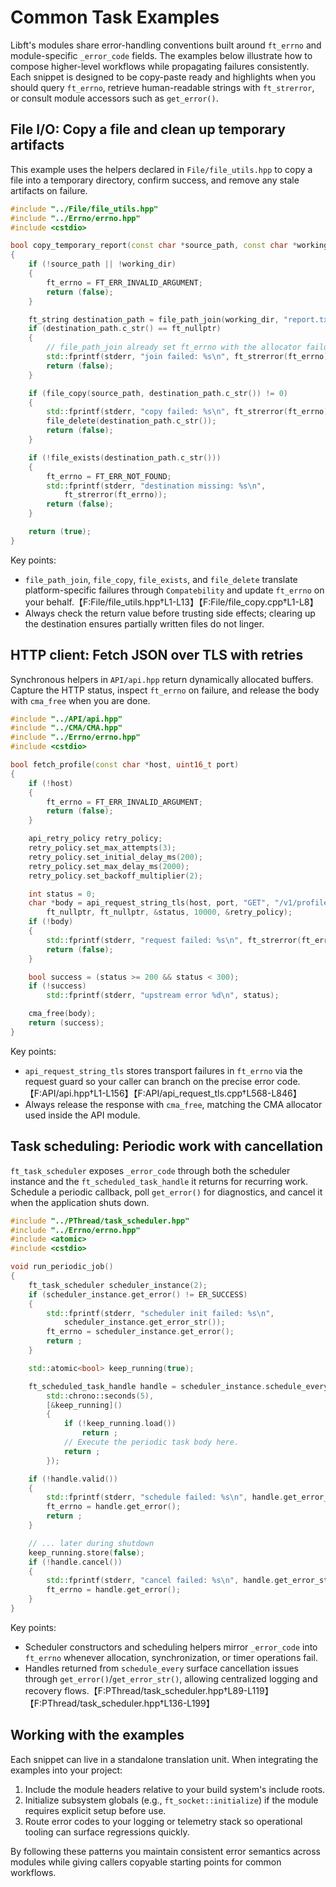 # Common Task Examples

Libft's modules share error-handling conventions built around `ft_errno` and
module-specific `_error_code` fields. The examples below illustrate how to
compose higher-level workflows while propagating failures consistently. Each
snippet is designed to be copy-paste ready and highlights when you should query
`ft_errno`, retrieve human-readable strings with `ft_strerror`, or consult
module accessors such as `get_error()`.

## File I/O: Copy a file and clean up temporary artifacts

This example uses the helpers declared in `File/file_utils.hpp` to copy a file
into a temporary directory, confirm success, and remove any stale artifacts on
failure.

```cpp
#include "../File/file_utils.hpp"
#include "../Errno/errno.hpp"
#include <cstdio>

bool copy_temporary_report(const char *source_path, const char *working_dir)
{
    if (!source_path || !working_dir)
    {
        ft_errno = FT_ERR_INVALID_ARGUMENT;
        return (false);
    }

    ft_string destination_path = file_path_join(working_dir, "report.txt");
    if (destination_path.c_str() == ft_nullptr)
    {
        // file_path_join already set ft_errno with the allocator failure.
        std::fprintf(stderr, "join failed: %s\n", ft_strerror(ft_errno));
        return (false);
    }

    if (file_copy(source_path, destination_path.c_str()) != 0)
    {
        std::fprintf(stderr, "copy failed: %s\n", ft_strerror(ft_errno));
        file_delete(destination_path.c_str());
        return (false);
    }

    if (!file_exists(destination_path.c_str()))
    {
        ft_errno = FT_ERR_NOT_FOUND;
        std::fprintf(stderr, "destination missing: %s\n",
            ft_strerror(ft_errno));
        return (false);
    }

    return (true);
}
```

Key points:

- `file_path_join`, `file_copy`, `file_exists`, and `file_delete` translate
  platform-specific failures through `Compatebility` and update `ft_errno` on
  your behalf.【F:File/file_utils.hpp†L1-L13】【F:File/file_copy.cpp†L1-L8】
- Always check the return value before trusting side effects; clearing up the
  destination ensures partially written files do not linger.

## HTTP client: Fetch JSON over TLS with retries

Synchronous helpers in `API/api.hpp` return dynamically allocated buffers.
Capture the HTTP status, inspect `ft_errno` on failure, and release the body
with `cma_free` when you are done.

```cpp
#include "../API/api.hpp"
#include "../CMA/CMA.hpp"
#include "../Errno/errno.hpp"
#include <cstdio>

bool fetch_profile(const char *host, uint16_t port)
{
    if (!host)
    {
        ft_errno = FT_ERR_INVALID_ARGUMENT;
        return (false);
    }

    api_retry_policy retry_policy;
    retry_policy.set_max_attempts(3);
    retry_policy.set_initial_delay_ms(200);
    retry_policy.set_max_delay_ms(2000);
    retry_policy.set_backoff_multiplier(2);

    int status = 0;
    char *body = api_request_string_tls(host, port, "GET", "/v1/profile",
        ft_nullptr, ft_nullptr, &status, 10000, &retry_policy);
    if (!body)
    {
        std::fprintf(stderr, "request failed: %s\n", ft_strerror(ft_errno));
        return (false);
    }

    bool success = (status >= 200 && status < 300);
    if (!success)
        std::fprintf(stderr, "upstream error %d\n", status);

    cma_free(body);
    return (success);
}
```

Key points:

- `api_request_string_tls` stores transport failures in `ft_errno` via the
  request guard so your caller can branch on the precise error code.【F:API/api.hpp†L1-L156】【F:API/api_request_tls.cpp†L568-L846】
- Always release the response with `cma_free`, matching the CMA allocator used
  inside the API module.

## Task scheduling: Periodic work with cancellation

`ft_task_scheduler` exposes `_error_code` through both the scheduler instance
and the `ft_scheduled_task_handle` it returns for recurring work. Schedule a
periodic callback, poll `get_error()` for diagnostics, and cancel it when the
application shuts down.

```cpp
#include "../PThread/task_scheduler.hpp"
#include "../Errno/errno.hpp"
#include <atomic>
#include <cstdio>

void run_periodic_job()
{
    ft_task_scheduler scheduler_instance(2);
    if (scheduler_instance.get_error() != ER_SUCCESS)
    {
        std::fprintf(stderr, "scheduler init failed: %s\n",
            scheduler_instance.get_error_str());
        ft_errno = scheduler_instance.get_error();
        return ;
    }

    std::atomic<bool> keep_running(true);

    ft_scheduled_task_handle handle = scheduler_instance.schedule_every(
        std::chrono::seconds(5),
        [&keep_running]()
        {
            if (!keep_running.load())
                return ;
            // Execute the periodic task body here.
            return ;
        });

    if (!handle.valid())
    {
        std::fprintf(stderr, "schedule failed: %s\n", handle.get_error_str());
        ft_errno = handle.get_error();
        return ;
    }

    // ... later during shutdown
    keep_running.store(false);
    if (!handle.cancel())
    {
        std::fprintf(stderr, "cancel failed: %s\n", handle.get_error_str());
        ft_errno = handle.get_error();
    }
}
```

Key points:

- Scheduler constructors and scheduling helpers mirror `_error_code` into
  `ft_errno` whenever allocation, synchronization, or timer operations fail.
- Handles returned from `schedule_every` surface cancellation issues through
  `get_error()`/`get_error_str()`, allowing centralized logging and recovery
  flows.【F:PThread/task_scheduler.hpp†L89-L119】【F:PThread/task_scheduler.hpp†L136-L199】

## Working with the examples

Each snippet can live in a standalone translation unit. When integrating the
examples into your project:

1. Include the module headers relative to your build system's include roots.
2. Initialize subsystem globals (e.g., `ft_socket::initialize`) if the module
   requires explicit setup before use.
3. Route error codes to your logging or telemetry stack so operational tooling
   can surface regressions quickly.

By following these patterns you maintain consistent error semantics across
modules while giving callers copyable starting points for common workflows.
